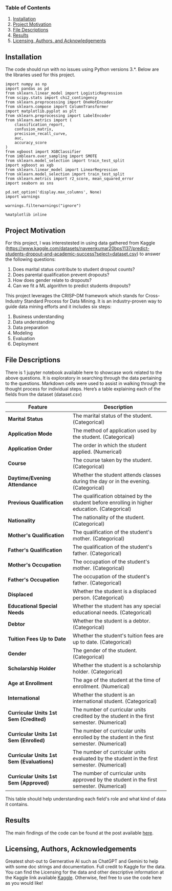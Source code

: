 
### Table of Contents 

1. [Installation](#installation)
2. [Project Motivation](#motivation)
3. [File Descriptions](#files)
4. [Results](#results)
5. [Licensing, Authors, and Acknowledgements](#licensing)

## Installation <a name="installation"></a>

The code should run with no issues using Python versions 3.*. Below are the libraries used for this project.
```
import numpy as np
import pandas as pd
from sklearn.linear_model import LogisticRegression
from scipy.stats import chi2_contingency
from sklearn.preprocessing import OneHotEncoder
from sklearn.compose import ColumnTransformer
import matplotlib.pyplot as plt
from sklearn.preprocessing import LabelEncoder
from sklearn.metrics import (
    classification_report,
    confusion_matrix,
    precision_recall_curve,
    auc,
    accuracy_score
)
from xgboost import XGBClassifier
from imblearn.over_sampling import SMOTE
from sklearn.model_selection import train_test_split
import xgboost as xgb
from sklearn.linear_model import LinearRegression
from sklearn.model_selection import train_test_split
from sklearn.metrics import r2_score, mean_squared_error
import seaborn as sns

pd.set_option('display.max_columns', None)
import warnings

warnings.filterwarnings("ignore")

%matplotlib inline
```

## Project Motivation<a name="motivation"></a>

For this project, I was interestested in using data gathered from Kaggle (https://www.kaggle.com/datasets/naveenkumar20bps1137/predict-students-dropout-and-academic-success?select=dataset.csv) to answer the following questions:

1. Does marital status contribute to student dropout counts?
2. Does parental qualification prevent dropouts?
3. How does gender relate to dropouts?
4. Can we fit a ML algorithm to predict students dropouts?

This project leverages the CRISP-DM framework which stands for Cross-Industry Standard Process for Data Mining. It is an industry-proven way to guide data mining efforts and it includes six steps:
1. Business understanding
2. Data understanding
3. Data preparation
4. Modeling
5. Evaluation
6. Deployment
## File Descriptions <a name="files"></a>

There is 1 jupyter notebook available here to showcase work related to the above questions. It is exploratory in searching through the data pertaining to the questions.  Markdown cells were used to assist in walking through the thought process for individual steps.
Here’s a table explaining each of the fields from the dataset (dataset.csv)

| Feature                                   | Description                                                                 |
|-------------------------------------------|-----------------------------------------------------------------------------|
| **Marital Status**                        | The marital status of the student. (Categorical)                           |
| **Application Mode**                      | The method of application used by the student. (Categorical)               |
| **Application Order**                     | The order in which the student applied. (Numerical)                        |
| **Course**                                | The course taken by the student. (Categorical)                             |
| **Daytime/Evening Attendance**           | Whether the student attends classes during the day or in the evening. (Categorical) |
| **Previous Qualification**                | The qualification obtained by the student before enrolling in higher education. (Categorical) |
| **Nationality**                           | The nationality of the student. (Categorical)                              |
| **Mother's Qualification**                | The qualification of the student's mother. (Categorical)                   |
| **Father's Qualification**                | The qualification of the student's father. (Categorical)                   |
| **Mother's Occupation**                   | The occupation of the student's mother. (Categorical)                      |
| **Father's Occupation**                   | The occupation of the student's father. (Categorical)                      |
| **Displaced**                             | Whether the student is a displaced person. (Categorical)                   |
| **Educational Special Needs**             | Whether the student has any special educational needs. (Categorical)       |
| **Debtor**                                | Whether the student is a debtor. (Categorical)                            |
| **Tuition Fees Up to Date**               | Whether the student's tuition fees are up to date. (Categorical)           |
| **Gender**                                | The gender of the student. (Categorical)                                   |
| **Scholarship Holder**                    | Whether the student is a scholarship holder. (Categorical)                 |
| **Age at Enrollment**                     | The age of the student at the time of enrollment. (Numerical)             |
| **International**                         | Whether the student is an international student. (Categorical)            |
| **Curricular Units 1st Sem (Credited)**  | The number of curricular units credited by the student in the first semester. (Numerical) |
| **Curricular Units 1st Sem (Enrolled)**  | The number of curricular units enrolled by the student in the first semester. (Numerical) |
| **Curricular Units 1st Sem (Evaluations)**| The number of curricular units evaluated by the student in the first semester. (Numerical) |
| **Curricular Units 1st Sem (Approved)**  | The number of curricular units approved by the student in the first semester. (Numerical) |


This table should help understanding each field's role and what kind of data it contains.

## Results<a name="results"></a>

The main findings of the code can be found at the post available [here](https://medium.com/@psalomone33/could-you-be-next-what-leads-to-school-dropouts-3f8e7bc5c598).

## Licensing, Authors, Acknowledgements<a name="licensing"></a>

Greatest shot-out to Gernerative AI such as ChatGPT and Gemini to help with some doc strings and documentation. Full credit to Kaggle for the data.  You can find the Licensing for the data and other descriptive information at the Kaggle link available [Kaggle](https://www.kaggle.com/datasets/naveenkumar20bps1137/predict-students-dropout-and-academic-success?select=dataset.csv).  Otherwise, feel free to use the code here as you would like! 

